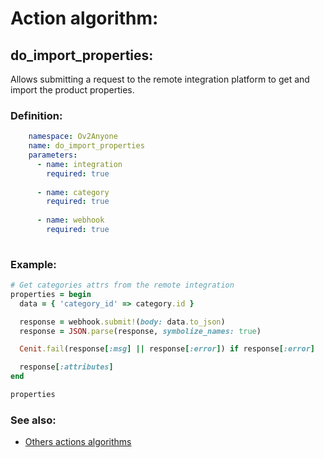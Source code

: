 # Action algorithm:

## do_import_properties:

Allows submitting a request to the remote integration platform to get and import the product properties.
    
### Definition:
```YAML
    namespace: Ov2Anyone
    name: do_import_properties
    parameters:
      - name: integration
        required: true
        
      - name: category
        required: true
        
      - name: webhook
        required: true
        
```

### Example:
```RUBY
# Get categories attrs from the remote integration
properties = begin
  data = { 'category_id' => category.id }

  response = webhook.submit!(body: data.to_json)
  response = JSON.parse(response, symbolize_names: true)

  Cenit.fail(response[:msg] || response[:error]) if response[:error]

  response[:attributes]
end

properties
```

### See also:
* [Others actions algorithms](overview?id=do_import_properties)